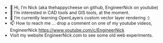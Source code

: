 - 👋 Hi, I’m Nick (aka thehappycheese on github, EngineerNick on youtube)
- 👀 I’m interested in CAD tools and GIS tools, at the moment.
- 🌱 I’m currently learning OpenLayers custom vector layer rendering :)
- 📫 How to reach me ... drop a comment on one of my youtube videos, EngineerNick https://www.youtube.com/c/EngineerNick
- Visit my website EngineerNick.com to see some old web experiments.
